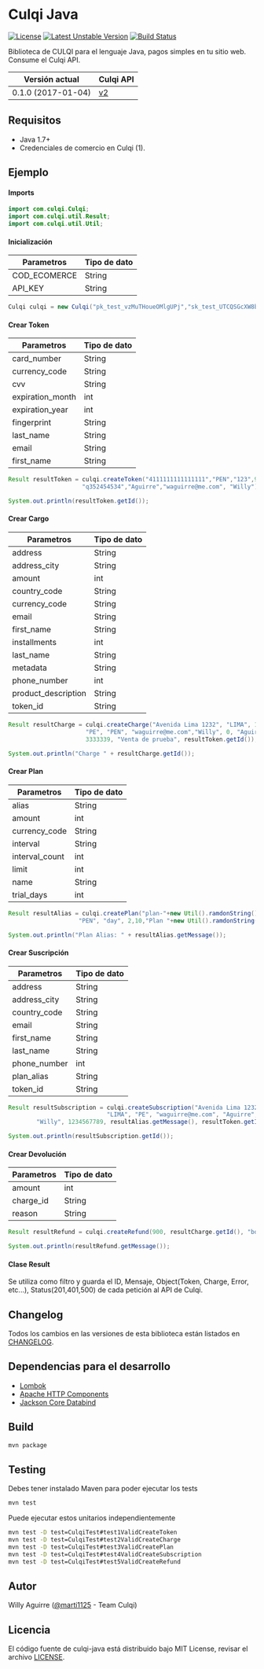 # Culqi Java

[![License](https://poser.pugx.org/culqi/culqi-php/license)](https://packagist.org/packages/culqi/culqi-php)
[![Latest Unstable Version](https://poser.pugx.org/culqi/culqi-php/v/unstable)](https://packagist.org/packages/culqi/culqi-php)
[![Build Status](https://travis-ci.org/culqi/culqi-java.svg?branch=master)](https://travis-ci.org/culqi/culqi-java)

Biblioteca de CULQI para el lenguaje Java, pagos simples en tu sitio web. Consume el Culqi API.

| Versión actual|Culqi API|
|----|----|
| 0.1.0 (2017-01-04) |[v2](https://beta.culqi.com)|

## Requisitos

- Java 1.7+
- Credenciales de comercio en Culqi (1).

## Ejemplo

#### Imports

```java
import com.culqi.Culqi;
import com.culqi.util.Result;
import com.culqi.util.Util;
```

#### Inicialización
| Parametros | Tipo de dato |
|----|----|
| COD_ECOMERCE | String |
| API_KEY | String |

```java
Culqi culqi = new Culqi("pk_test_vzMuTHoueOMlgUPj","sk_test_UTCQSGcXW8bCyU59");
```

#### Crear Token
| Parametros | Tipo de dato |
|----|----|
| card_number | String |
| currency_code | String |
| cvv | String |
| expiration_month | int |
| expiration_year | int |
| fingerprint | String |
| last_name | String |
| email | String |
| first_name | String |

```java
Result resultToken = culqi.createToken("4111111111111111","PEN","123",9,2020,
                     "q352454534","Aguirre","waguirre@me.com", "Willy");

System.out.println(resultToken.getId());
```

#### Crear Cargo
| Parametros | Tipo de dato |
|----|----|
| address | String |
| address_city | String |
| amount | int |
| country_code | String |
| currency_code | String |
| email | String |
| first_name | String |
| installments | int |
| last_name | String |
| metadata | String |
| phone_number | int |
| product_description | String |
| token_id | String |

```java
Result resultCharge = culqi.createCharge("Avenida Lima 1232", "LIMA", 1000,
                      "PE", "PEN", "waguirre@me.com","Willy", 0, "Aguirre", "",
                      3333339, "Venta de prueba", resultToken.getId());

System.out.println("Charge " + resultCharge.getId());
```

#### Crear Plan
| Parametros | Tipo de dato |
|----|----|
| alias | String |
| amount | int |
| currency_code | String |
| interval | String |
| interval_count | int |
| limit | int |
| name | String |
| trial_days | int |

```java
Result resultAlias = culqi.createPlan("plan-"+new Util().ramdonString(), 1000,
                    "PEN", "day", 2,10,"Plan "+new Util().ramdonString(), 30);

System.out.println("Plan Alias: " + resultAlias.getMessage());
```

#### Crear Suscripción
| Parametros | Tipo de dato |
|----|----|
| address | String |
| address_city | String |
| country_code | String |
| email | String |
| first_name | String |
| last_name | String |
| phone_number | int |
| plan_alias | String |
| token_id | String |

```java
Result resultSubscription = culqi.createSubscription("Avenida Lima 123213",
                            "LIMA", "PE", "waguirre@me.com", "Aguirre",
        "Willy", 1234567789, resultAlias.getMessage(), resultToken.getId());

System.out.println(resultSubscription.getId());
```

#### Crear Devolución
| Parametros | Tipo de dato |
|----|----|
| amount | int |
| charge_id | String |
| reason | String |

```java
Result resultRefund = culqi.createRefund(900, resultCharge.getId(), "bought an incorrect product");

System.out.println(resultRefund.getMessage());
```

#### Clase Result

Se utiliza como filtro y guarda el ID, Mensaje, Object(Token, Charge, Error, etc...), Status(201,401,500) de cada petición al API de Culqi.

## Changelog

Todos los cambios en las versiones de esta biblioteca están listados en [CHANGELOG](CHANGELOG).

## Dependencias para el desarrollo

- [Lombok](https://projectlombok.org/features/index.html)
- [Apache HTTP Components](https://hc.apache.org/)
- [Jackson Core Databind](https://github.com/FasterXML/jackson-databind/wiki)

## Build

```bash
mvn package
```

## Testing

Debes tener instalado Maven para poder ejecutar los tests

```bash
mvn test
```

Puede ejecutar estos unitarios independientemente

```bash
mvn test -D test=CulqiTest#test1ValidCreateToken
mvn test -D test=CulqiTest#test2ValidCreateCharge
mvn test -D test=CulqiTest#test3ValidCreatePlan
mvn test -D test=CulqiTest#test4ValidCreateSubscription
mvn test -D test=CulqiTest#test5ValidCreateRefund
```

## Autor

Willy Aguirre ([@marti1125](https://github.com/marti1125) - Team Culqi)

## Licencia

El código fuente de culqi-java está distribuido bajo MIT License, revisar el archivo [LICENSE](https://github.com/culqi/culqi-java/blob/master/LICENSE).
